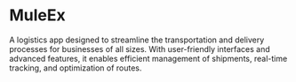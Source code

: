 # MuleEx
A logistics app designed to streamline the transportation and delivery processes for businesses of all sizes. With user-friendly interfaces and advanced features, it enables efficient management of shipments, real-time tracking, and optimization of routes.
